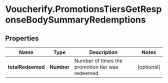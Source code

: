 # Voucherify.PromotionsTiersGetResponseBodySummaryRedemptions

## Properties

Name | Type | Description | Notes
------------ | ------------- | ------------- | -------------
**totalRedeemed** | **Number** | Number of times the promotion tier was redeemed. | [optional] 


